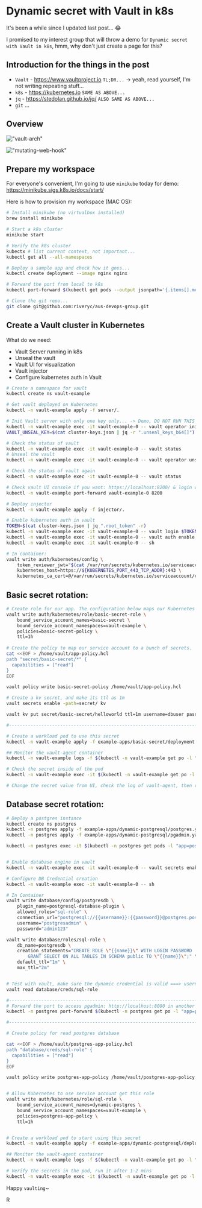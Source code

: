# Dynamic secret with Vault in k8s


It's been a while since I updated last post... :joy:

I promised to my interest group that will throw a demo for `Dynamic secret with Vault in k8s`, hmm, why don't just create a page for this?

<!--more-->

## Introduction for the things in the post

- `Vault` - https://www.vaultproject.io `TL;DR...` -> yeah, read yourself, I'm not writing repeating stuff...
- `k8s` - https://kubernetes.io `SAME AS ABOVE...`
- `jq` - https://stedolan.github.io/jq/ `ALSO SAME AS ABOVE...`
- `git` ...

## Overview

!["vault-arch"](/img/post/20210103/vault-agent-architecture.png "Vault Agent Architecture")

!["mutating-web-hook"](/img/post/20210103/mutating-webhook.png "Simplify the workflow")

## Prepare my workspace

For everyone's convenient, I'm going to use `minikube` today for demo: https://minikube.sigs.k8s.io/docs/start/

Here is how to provision my workspace (MAC OS):

```bash
# Install minikube (no virtualbox installed)
brew install minikube

# Start a k8s cluster
minikube start

# Verify the k8s cluster
kubectx # list current context, not important...
kubectl get all --all-namespaces

# Deploy a sample app and check how it goes...
kubectl create deployment --image nginx nginx

# Forward the port from local to k8s
kubectl port-forward $(kubectl get pods --output jsonpath='{.items[].metadata.name}') 8080:80 # https://kubernetes.io/docs/reference/kubectl/cheatsheet/#viewing-finding-resources -> How to play with output from kubectl

# Clone the git repo...
git clone git@github.com:riveryc/aus-devops-group.git
```

## Create a Vault cluster in Kubernetes

What do we need:

- Vault Server running in k8s
- Unseal the vault
- Vault UI for visualization
- Vault injector
- Configure kubernetes auth in Vault

```bash
# Create a namespace for vault
kubectl create ns vault-example

# Get vault deployed on Kubernetes
kubectl -n vault-example apply -f server/.

# Init Vault server with only one key only... -> Demo, DO NOT RUN THIS IN PROD!!
kubectl -n vault-example exec -it vault-example-0 -- vault operator init -key-shares=1 -key-threshold=1 -format=json > cluster-keys.json
VAULT_UNSEAL_KEY=$(cat cluster-keys.json | jq -r ".unseal_keys_b64[]")

# Check the status of vault
kubectl -n vault-example exec -it vault-example-0 -- vault status
# Unseal the vault 
kubectl -n vault-example exec -it vault-example-0 -- vault operator unseal $VAULT_UNSEAL_KEY

# Check the status of vault again
kubectl -n vault-example exec -it vault-example-0 -- vault status

# Check vault UI console if you want: https://localhost:8200/ & login with root token saved above
kubectl -n vault-example port-forward vault-example-0 8200

# Deploy injector
kubectl -n vault-example apply -f injector/.

# Enable kubernetes auth in vault
TOKEN=$(cat cluster-keys.json | jq ".root_token" -r)
kubectl -n vault-example exec -it vault-example-0 -- vault login $TOKEN
kubectl -n vault-example exec -it vault-example-0 -- vault auth enable kubernetes
kubectl -n vault-example exec -it vault-example-0 -- sh

# In container:
vault write auth/kubernetes/config \
    token_reviewer_jwt="$(cat /var/run/secrets/kubernetes.io/serviceaccount/token)" \
    kubernetes_host=https://${KUBERNETES_PORT_443_TCP_ADDR}:443 \
    kubernetes_ca_cert=@/var/run/secrets/kubernetes.io/serviceaccount/ca.crt
```
## Basic secret rotation:

```bash
# Create role for our app. The configuration below maps our Kubernetes service account, used by our pod, to a policy. 
vault write auth/kubernetes/role/basic-secret-role \
    bound_service_account_names=basic-secret \
    bound_service_account_namespaces=vault-example \
    policies=basic-secret-policy \
    ttl=1h
    
# Create the policy to map our service account to a bunch of secrets.
cat <<EOF > /home/vault/app-policy.hcl
path "secret/basic-secret/*" {
  capabilities = ["read"]
}
EOF

vault policy write basic-secret-policy /home/vault/app-policy.hcl

# Create a kv secret, and make its ttl as 1m
vault secrets enable -path=secret/ kv

vault kv put secret/basic-secret/helloworld ttl=1m username=dbuser password=vErySecUr3P@ssw0rd

#----------------------------------------------------------------------------------------------------#

# Create a workload pod to use this secret
kubectl -n vault-example apply -f example-apps/basic-secret/deployment.yaml

## Monitor the vault-agent container
kubectl -n vault-example logs -f $(kubectl -n vault-example get po -l "app=basic-secret" -o jsonpath="{.items[0].metadata.name}") --container vault-agent

# Check the secret inside of the pod
kubectl -n vault-example exec -it $(kubectl -n vault-example get po -l "app=basic-secret" -o jsonpath="{.items[0].metadata.name}") --container app -- cat /vault/secrets/helloworld

# Change the secret value from UI, check the log of vault-agent, then refresh the secret file from pod again
```

## Database secret rotation:

```bash
# Deploy a postgres instance
kubectl create ns postgres
kubectl -n postgres apply -f example-apps/dynamic-postgresql/postgres.yaml
kubectl -n postgres apply -f example-apps/dynamic-postgresql/pgadmin.yaml

kubectl -n postgres exec -it $(kubectl -n postgres get pods -l "app=postgres" -o jsonpath="{.items[0].metadata.name}") -- psql --username=postgresadmin postgresdb


# Enable database engine in vault
kubectl -n vault-example exec -it vault-example-0 -- vault secrets enable database

# Configure DB Credential creation
kubectl -n vault-example exec -it vault-example-0 -- sh

# In Container 
vault write database/config/postgresdb \
    plugin_name=postgresql-database-plugin \
    allowed_roles="sql-role" \
    connection_url="postgresql://{{username}}:{{password}}@postgres.postgres:5432/postgresdb?sslmode=disable" \
    username="postgresadmin" \
    password="admin123"

vault write database/roles/sql-role \
    db_name=postgresdb \
    creation_statements="CREATE ROLE \"{{name}}\" WITH LOGIN PASSWORD '{{password}}' VALID UNTIL '{{expiration}}'; \
        GRANT SELECT ON ALL TABLES IN SCHEMA public TO \"{{name}}\";" \
    default_ttl="1m" \
    max_ttl="2m"


# Test with vault, make sure the dynamic credential is valid ===> username = v-<UserName>-<RoleName>-<RandomString>-<Timestamp>
vault read database/creds/sql-role

#----------------------------------------------------------------------------------------------------#
# Forward the port to access pgadmin: http://localhost:8080 in another cmd tab
kubectl -n postgres port-forward $(kubectl -n postgres get po -l "app=pgadmin" -o jsonpath="{.items[0].metadata.name}") 8080:80

#----------------------------------------------------------------------------------------------------#

# Create policy for read postgres database

cat <<EOF > /home/vault/postgres-app-policy.hcl
path "database/creds/sql-role" {
  capabilities = ["read"]
}
EOF

vault policy write postgres-app-policy /home/vault/postgres-app-policy.hcl


# Allow Kubernetes to use service account get this role
vault write auth/kubernetes/role/sql-role \
    bound_service_account_names=dynamic-postgres \
    bound_service_account_namespaces=vault-example \
    policies=postgres-app-policy \
    ttl=1h


# Create a workload pod to start using this secret
kubectl -n vault-example apply -f example-apps/dynamic-postgresql/deployment.yaml

## Monitor the vault-agent container
kubectl -n vault-example logs -f $(kubectl -n vault-example get po -l "app=dynamic-postgres" -o jsonpath="{.items[0].metadata.name}") --container vault-agent

# Verify the secrets in the pod, run it after 1-2 mins
kubectl -n vault-example exec -it $(kubectl -n vault-example get po -l "app=dynamic-postgres" -o jsonpath="{.items[0].metadata.name}") --container app -- cat /vault/secrets/sql-role
```

Happy `vaulting`~

R
